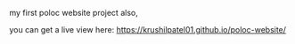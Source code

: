 my first poloc website project also,

you can get a live view here: https://krushilpatel01.github.io/poloc-website/
